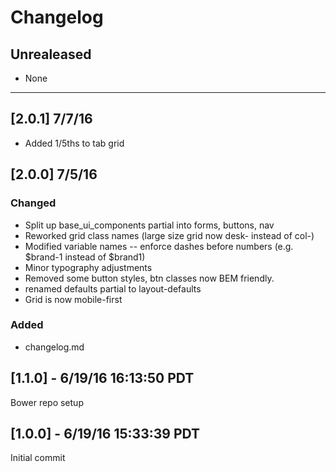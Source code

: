 # Changelog

## Unrealeased
- None

--- 

## [2.0.1] 7/7/16
- Added 1/5ths to tab grid

## [2.0.0] 7/5/16

### Changed
- Split up base_ui_components partial into forms, buttons, nav
- Reworked grid class names (large size grid now desk- instead of col-)
- Modified variable names -- enforce dashes before numbers (e.g. $brand-1 instead of $brand1)
- Minor typography adjustments
- Removed some button styles, btn classes now BEM friendly.
- renamed defaults partial to layout-defaults
- Grid is now mobile-first

### Added
- changelog.md

## [1.1.0] - 6/19/16 16:13:50 PDT
Bower repo setup


## [1.0.0] - 6/19/16 15:33:39 PDT
Initial commit

